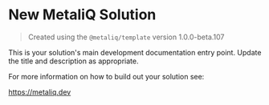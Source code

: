 # New MetaliQ Solution

> Created using the `@metaliq/template` version 1.0.0-beta.107

This is your solution's main development documentation entry point. Update the title and description as appropriate.

For more information on how to build out your solution see:

https://metaliq.dev

